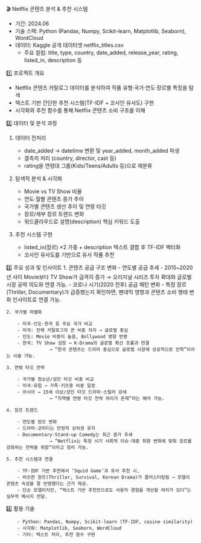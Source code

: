 🎬 Netflix 콘텐츠 분석 & 추천 시스템
- 기간: 2024.06
- 기술 스택: Python (Pandas, Numpy, Scikit-learn, Matplotlib, Seaborn), WordCloud
- 데이터: Kaggle 공개 데이터셋 netflix_titles.csv
    - 주요 컬럼: title, type, country, date_added, release_year, rating, listed_in, description 등

1️⃣ 프로젝트 개요
- Netflix 콘텐츠 카탈로그 데이터를 분석하여 작품 유형·국가·연도·장르별 특징을 탐색
- 텍스트 기반 간단한 추천 시스템(TF-IDF + 코사인 유사도) 구현
- 시각화와 추천 함수를 통해 Netflix 콘텐츠 소비 구조를 이해


2️⃣ 데이터 및 분석 과정
1. 데이터 전처리
    - date_added → datetime 변환 및 year_added, month_added 파생
    - 결측치 처리 (country, director, cast 등)
    - rating을 연령대 그룹(Kids/Teens/Adults 등)으로 재분류

2. 탐색적 분석 & 시각화
    - Movie vs TV Show 비율
    - 연도·월별 콘텐츠 증가 추이
    - 국가별 콘텐츠 생산 추이 및 연령 타깃
    - 장르/세부 장르 트렌드 변화
    - 워드클라우드로 설명(description) 핵심 키워드 도출

3. 추천 시스템 구현
    - listed_in(장르) ×2 가중 + description 텍스트 결합 후 TF-IDF 벡터화
    - 코사인 유사도를 기반으로 유사 작품 추천


3️⃣ 주요 성과 및 인사이트
    1. 콘텐츠 공급 구조 변화
        - 연도별 공급 추세
        - 2015~2020년 사이 Movie보다 TV Show가 급격히 증가 → 오리지널 시리즈 투자 확대와 글로벌 시장 공략 의도와 연결 가능.
        - 코로나 시기(2020 전후) 공급 패턴 변화
        - 특정 장르(Thriller, Documentary)가 급증했는지 확인하면, 팬데믹 영향과 콘텐츠 소비 행태 변화 인사이트로 연결 가능.

    2. 국가별 차별화

        - 미국·인도·한국 등 주요 국가 비교
        - 미국: 전체 카탈로그의 큰 비중 차지 → 글로벌 중심
        - 인도: Movie 비중이 높음, Bollywood 영향 반영
        - 한국: TV Show 성장 → K-Drama의 글로벌 확산 흐름과 연결
                    → “한국 콘텐츠는 드라마 중심으로 글로벌 시장에 성공적으로 안착”이라는 서술 가능.

    3. 연령 타깃 전략

        - 국가별 청소년/성인 타깃 비중 비교
        - 미국·유럽 → 가족·키즈용 비중 일정
        - 아시아 → 15세 이상/성인 타깃 드라마·스릴러 강세
                    → “지역별 연령 타깃 전략 차이가 존재”라는 해석 가능.

    4. 장르 트렌드

        - 연도별 장르 변화
        - 드라마·코미디는 안정적 상위권 유지
        - Documentary·Stand-up Comedy는 최근 증가 추세
                    → “Netflix는 특정 시기 사회적 이슈·대중 취향 변화에 맞춰 장르를 강화하는 전략을 취함”이라고 정리 가능.

    5. 추천 시스템과 연결

        - TF-IDF 기반 추천에서 ‘Squid Game’과 유사 추천 시,
        - 비슷한 장르(Thriller, Survival, Korean Drama)가 클러스터링됨 → 모델이 콘텐츠 속성을 잘 반영했다는 근거 제공.
        - 단순 모델이지만, “텍스트 기반 추천만으로도 사용자 경험을 개선할 여지가 있다”는 실무적 메시지 전달.


4️⃣ 활용 기술

        - Python: Pandas, Numpy, Scikit-learn (TF-IDF, cosine similarity)
        - 시각화: Matplotlib, Seaborn, WordCloud
        - 기타: 텍스트 처리, 추천 함수 구현

